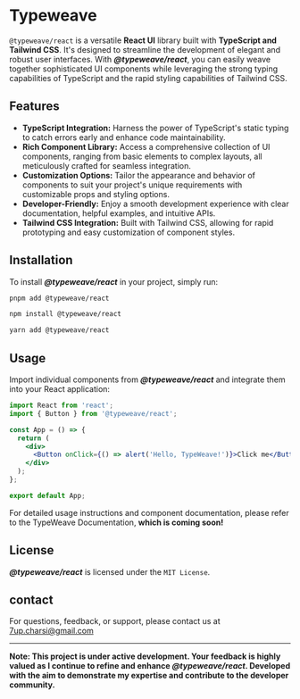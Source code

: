# Typeweave

`@typeweave/react` is a versatile **React UI** library built with **TypeScript and Tailwind CSS**. It's designed to streamline the development of elegant and robust user interfaces. With **_@typeweave/react_**, you can easily weave together sophisticated UI components while leveraging the strong typing capabilities of TypeScript and the rapid styling capabilities of Tailwind CSS.

## Features

- **TypeScript Integration:** Harness the power of TypeScript's static typing to catch errors early and enhance code maintainability.
- **Rich Component Library:** Access a comprehensive collection of UI components, ranging from basic elements to complex layouts, all meticulously crafted for seamless integration.
- **Customization Options:** Tailor the appearance and behavior of components to suit your project's unique requirements with customizable props and styling options.
- **Developer-Friendly:** Enjoy a smooth development experience with clear documentation, helpful examples, and intuitive APIs.
- **Tailwind CSS Integration:** Built with Tailwind CSS, allowing for rapid prototyping and easy customization of component styles.

## Installation

To install **_@typeweave/react_** in your project, simply run:

```bash
pnpm add @typeweave/react
```

```bash
npm install @typeweave/react
```

```bash
yarn add @typeweave/react
```

## Usage

Import individual components from **_@typeweave/react_** and integrate them into your React application:

```jsx
import React from 'react';
import { Button } from '@typeweave/react';

const App = () => {
  return (
    <div>
      <Button onClick={() => alert('Hello, TypeWeave!')}>Click me</Button>
    </div>
  );
};

export default App;
```

For detailed usage instructions and component documentation, please refer to the TypeWeave Documentation, **which is coming soon!**

## License

**_@typeweave/react_** is licensed under the `MIT License`.

## contact

For questions, feedback, or support, please contact us at 7up.charsi@gmail.com

---

**Note: This project is under active development. Your feedback is highly valued as I continue to refine and enhance _@typeweave/react_. Developed with the aim to demonstrate my expertise and contribute to the developer community.**

